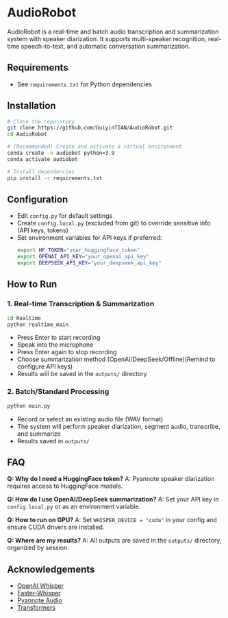 # AudioRobot

AudioRobot is a real-time and batch audio transcription and summarization system with speaker diarization. It supports multi-speaker recognition, real-time speech-to-text, and automatic conversation summarization.


## Requirements
- See `requirements.txt` for Python dependencies

## Installation
```bash
# Clone the repository
git clone https://github.com/GuiyinTIAN/AudioRobot.git
cd AudioRobot

# (Recommended) Create and activate a virtual environment
conda create -n audiobot python=3.9
conda activate audiobot

# Install dependencies
pip install -r requirements.txt
```

## Configuration
- Edit `config.py` for default settings
- Create `config.local.py` (excluded from git) to override sensitive info (API keys, tokens)
- Set environment variables for API keys if preferred:
  ```bash
  export HF_TOKEN="your_huggingface_token"
  export OPENAI_API_KEY="your_openai_api_key"
  export DEEPSEEK_API_KEY="your_deepseek_api_key"
  ```

## How to Run

### 1. Real-time Transcription & Summarization

```bash
cd Realtime
python realtime_main
```
- Press Enter to start recording
- Speak into the microphone
- Press Enter again to stop recording
- Choose summarization method (OpenAI/DeepSeek/Offline)(Remind to configure API keys)
- Results will be saved in the `outputs/` directory

### 2. Batch/Standard Processing

```bash
python main.py
```
- Record or select an existing audio file (WAV format)
- The system will perform speaker diarization, segment audio, transcribe, and summarize
- Results saved in `outputs/`


## FAQ
**Q: Why do I need a HuggingFace token?**
A: Pyannote speaker diarization requires access to HuggingFace models.

**Q: How do I use OpenAI/DeepSeek summarization?**
A: Set your API key in `config.local.py` or as an environment variable.

**Q: How to run on GPU?**
A: Set `WHISPER_DEVICE = "cuda"` in your config and ensure CUDA drivers are installed.

**Q: Where are my results?**
A: All outputs are saved in the `outputs/` directory, organized by session.


## Acknowledgements
- [OpenAI Whisper](https://github.com/openai/whisper)
- [Faster-Whisper](https://github.com/guillaumekln/faster-whisper)
- [Pyannote Audio](https://github.com/pyannote/pyannote-audio)
- [Transformers](https://github.com/huggingface/transformers)

